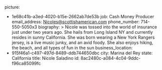 picture:
  - 1e68c41b-a3ed-4020-b15e-2662ab7de53b
job: Cash Money Producer
email_address: Nicoles@scottishamerican.com
phone_number: 714-550-5050x3
biography: >
  Nicole was tossed into the world of insurance just under two years ago. She hails from Long Island
  NY and currently resides in sunny California. She was born wearing a New York Rangers jersey, is a
  live music junky, and an avid foody. She also enjoys hiking, the beach, and all types of fun in the
  sun
business_location:
  - 915f46a1-c497-497d-8489-ddb744650dbc
city: Marina del Rey
state: California
title: Nicole Saladino
id: 8ac2480c-a084-4c04-9ddc-f96ca85099fc
